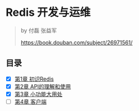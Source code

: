# Redis 开发与运维

> by 付磊 张益军
>
> <https://book.douban.com/subject/26971561/>

## 目录

- [x] [第1章 初识Redis](./01_intro_redis.md)
- [x] [第2章 API的理解和使用](./02_api_usage.md)
- [x] [第3章 小功能大用处](./03_features_and_usages.md)
- [ ] [第4章 客户端](./04_client.md)
